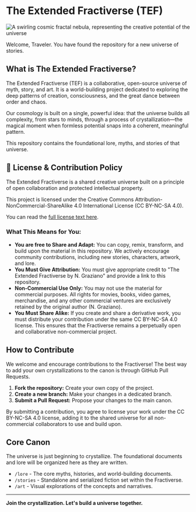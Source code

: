 # The Extended Fractiverse (TEF)

![A swirling cosmic fractal nebula, representing the creative potential of the universe](https://placehold.co/1200x400/000033/FFFFFF?text=The%20Extended%20Fractiverse)

Welcome, Traveler. You have found the repository for a new universe of stories.

## What is The Extended Fractiverse?
The Extended Fractiverse (TEF) is a collaborative, open-source universe of myth, story, and art. It is a world-building project dedicated to exploring the deep patterns of creation, consciousness, and the great dance between order and chaos.

Our cosmology is built on a single, powerful idea: that the universe builds all complexity, from stars to minds, through a process of crystallization—the magical moment when formless potential snaps into a coherent, meaningful pattern.

This repository contains the foundational lore, myths, and stories of that universe.

## 📜 License & Contribution Policy
The Extended Fractiverse is a shared creative universe built on a principle of open collaboration and protected intellectual property.

This project is licensed under the Creative Commons Attribution-NonCommercial-ShareAlike 4.0 International License (CC BY-NC-SA 4.0).

You can read the [full license text here](LICENSE).

### What This Means for You:

* **You are free to Share and Adapt:** You can copy, remix, transform, and build upon the material in this repository. We actively encourage community contributions, including new stories, characters, artwork, and lore.
* **You Must Give Attribution:** You must give appropriate credit to "The Extended Fractiverse by N. Graziano" and provide a link to this repository.
* **Non-Commercial Use Only:** You may not use the material for commercial purposes. All rights for movies, books, video games, merchandise, and any other commercial ventures are exclusively retained by the original author (N. Graziano).
* **You Must Share Alike:** If you create and share a derivative work, you must distribute your contribution under the same CC BY-NC-SA 4.0 license. This ensures that the Fractiverse remains a perpetually open and collaborative non-commercial project.

## How to Contribute

We welcome and encourage contributions to the Fractiverse! The best way to add your own crystallizations to the canon is through GitHub Pull Requests.

1.  **Fork the repository:** Create your own copy of the project.
2.  **Create a new branch:** Make your changes in a dedicated branch.
3.  **Submit a Pull Request:** Propose your changes to the main canon.

By submitting a contribution, you agree to license your work under the CC BY-NC-SA 4.0 license, adding it to the shared universe for all non-commercial collaborators to use and build upon.

## Core Canon

The universe is just beginning to crystallize. The foundational documents and lore will be organized here as they are written.

* `/lore` - The core myths, histories, and world-building documents.
* `/stories` - Standalone and serialized fiction set within the Fractiverse.
* `/art` - Visual explorations of the concepts and narratives.

---

**Join the crystallization. Let's build a universe together.**
